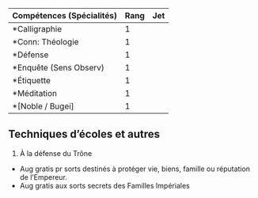 | Compétences (Spécialités)                     | Rang  | Jet
| --------------------------------------------- | ----- | -------
| *Calligraphie                                 | 1     |
| *Conn: Théologie                              | 1     |
| *Défense                                      | 1     |
| *Enquête (Sens Observ)                        | 1     |
| *Étiquette                                    | 1     |
| *Méditation                                   | 1     |
| *[Noble / Bugei]                              | 1     |

## Techniques d’écoles et autres

1. À la défense du Trône
  * Aug gratis pr sorts destinés à protéger vie, biens, famille ou réputation
    de l’Empereur.
  * Aug gratis aux sorts secrets des Familles Impériales
